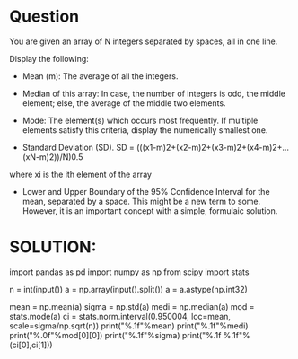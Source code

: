 # Question
You are given an array of N integers separated by spaces, all in one line.

Display the following:
* Mean (m): The average of all the integers.

* Median of this array: In case, the number of integers is odd, the middle element; else, the average of the middle two elements.

* Mode: The element(s) which occurs most frequently. If multiple elements satisfy this criteria, display the numerically smallest one.

* Standard Deviation (SD).
SD = (((x1-m)2+(x2-m)2+(x3-m)2+(x4-m)2+...(xN-m)2))/N)0.5

where xi is the ith element of the array

* Lower and Upper Boundary of the 95% Confidence Interval for the mean, separated by a space. This might be a new term to some. However, it is an important concept with a simple, formulaic solution. 


# SOLUTION:
import pandas as pd
import numpy as np
from scipy import stats

n = int(input())
a = np.array(input().split())
a = a.astype(np.int32)

mean = np.mean(a)
sigma = np.std(a)
medi = np.median(a)
mod = stats.mode(a)
ci = stats.norm.interval(0.950004, loc=mean, scale=sigma/np.sqrt(n))
print("%.1f"%mean)
print("%.1f"%medi)
print("%.0f"%mod[0][0])
print("%.1f"%sigma)
print("%.1f %.1f"%(ci[0],ci[1]))
